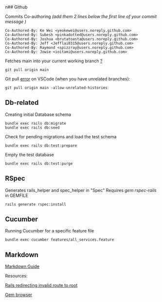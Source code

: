 n## Github

Commits Co-authoring _(add them 2 lines below the first line of your commit message )_

    Co-Authored-By: Ke Wei <yeokewei@users.noreply.github.com>
    Co-Authored-By: Subesh <pinkadotted@users.noreply.github.com>
    Co-Authored-By: Joshua <brutatoasta@users.noreply.github.com>
    Co-Authored-By: Jeff <Jefflai0315@users.noreply.github.com>    
    Co-Authored-By: Raymond <spizzray@users.noreply.github.com>  
    Co-Authored-By: Jowie <ioitami@users.noreply.github.com>  

Fetches main into your current working branch [?](https://stackoverflow.com/questions/52108832/what-is-the-difference-between-git-pull-and-git-pull-origin-master)
```
git pull origin main
```

Git pull [error](https://www.datree.io/resources/git-error-fatal-refusing-to-merge-unrelated-histories) on VSCode (when you have unrelated branches):
```
git pull origin main -allow-unrelated-histories
```

## Db-related

Creating initial Database schema
```
bundle exec rails db:migrate
bundle exec rails db:seed
```

Check for pending migrations and load the test schema
```
bundle exec rails db:test:prepare
```
Empty the test database
```
bundle exec rails db:test:purge
```



## RSpec
Generates rails_helper and spec_helper in "Spec"
Requires *gem rspec-rails* in GEMFILE

    rails generate rspec:install

## Cucumber
Running Cucumber for a specific feature file
```
bundle exec cucumber features/all_services.feature
```
## Markdown
[Markdown Guide](https://agea.github.io/tutorial.md/)



Resources:

[Rails redirecting invalid route to root](https://stackoverflow.com/questions/6548928/rails-redirecting-invalid-route-to-root)

[Gem browser](https://github.com/fnando/browser)